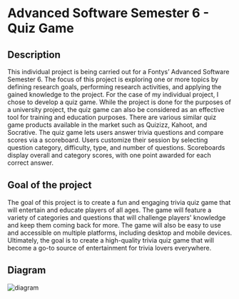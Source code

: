 # Advanced Software Semester 6 - Quiz Game

## Description
This individual project is being carried out for a Fontys’ Advanced Software Semester 6. The focus of this project is exploring one or more topics by defining research goals, performing research activities, and applying the gained knowledge to the project. For the case of my individual project, I chose to develop a quiz game. While the project is done for the purposes of a university project, the quiz game can also be considered as an effective tool for training and education purposes. There are various similar quiz game products available in the market such as Quizizz, Kahoot, and Socrative. The quiz game lets users answer trivia questions and compare scores via a scoreboard. Users customize their session by selecting question category, difficulty, type, and number of questions. Scoreboards display overall and category scores, with one point awarded for each correct answer.


## Goal of the project
The goal of this project is to create a fun and engaging trivia quiz game that will entertain and educate players of all ages. The game will feature a variety of categories and questions that will challenge players' knowledge and keep them coming back for more. The game will also be easy to use and accessible on multiple platforms, including desktop and mobile devices. Ultimately, the goal is to create a high-quality trivia quiz game that will become a go-to source of entertainment for trivia lovers everywhere.

## Diagram
![diagram](https://github.com/VeronikaNikolaevaValeva/QuizGame/assets/101473303/0a2660d6-248d-4410-8104-592682f0e944)
